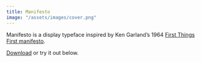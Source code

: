 ```yaml
---
title: Manifesto
image: "/assets/images/cover.png"
---
```


Manifesto is a display typeface inspired by Ken Garland’s 1964 <a href="http://kengarland.co.uk/KG-published-writing/first-things-first/" target="_blank">First Things First manifesto</a>.

[Download](/assets/Manifesto.zip) or try it out below.
